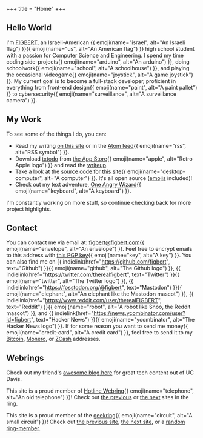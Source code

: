 +++
title = "Home"
+++

## Hello World

<p class="h-card p-note">I'm <a class="p-name u-url u-uid" href="https://figbert.com/" rel="me">FIGBERT</a>, an Israeli-American {{ emoji(name="israel", alt="An Israeli flag")
}}{{ emoji(name="us", alt="An American flag") }} high school student with a passion for Computer Science and Engineering. I spend my time coding side-projects{{
emoji(name="arduino", alt="An arduino") }}, doing schoolwork{{ emoji(name="school", alt="A schoolhouse") }}, and playing the occasional videogame{{ emoji(name="joystick",
alt="A game joystick") }}. My current goal is to become a full-stack developer, proficient in everything from front-end design{{ emoji(name="paint", alt="A paint pallet") }} to
cybersecurity{{ emoji(name="surveillance", alt="A surveillance camera") }}.</p>

## My Work

To see some of the things I do, you can:

* Read my writing [on this site][posts] or in the [Atom feed][atom]{{ emoji(name="rss", alt="RSS symbol") }}.
* Download [txtodo][txtodo-site] from [the App Store][txtodo-store]{{ emoji(name="apple", alt="Retro Apple logo") }} and read the [writeup][txtodo-article].
* Take a look at the [source code for this site][site-src]{{ emoji(name="desktop-computer", alt="A computer") }}. It's all open source ([emojis][openmoji] included)!
* Check out my text adventure, [One Angry Wizard][txt-adventure]{{ emoji(name="keyboard", alt="A keyboard") }}.

I'm constantly working on more stuff, so continue checking back for more project highlights.

## Contact

You can contact me via email at: <a class="u-email" href="mailto:figbert@figbert.com" rel="me">figbert@figbert.com</a>{{ emoji(name="envelope", alt="An envelope") }}. Feel free
to encrypt emails to this address with [this PGP key][pgp]{{ emoji(name="key", alt="A key") }}. You can also find me on {{ indielink(href="https://github.com/figbert",
text="Github") }}{{ emoji(name="github", alt="The Github logo") }}, {{ indielink(href="https://twitter.com/therealfigbert", text="Twitter") }}{{ emoji(name="twitter",
alt="The Twitter logo") }}, {{ indielink(href="https://fosstodon.org/@figbert", text="Mastodon") }}{{ emoji(name="elephant", alt="An elephant like the Mastodon mascot") }},
{{ indielink(href="https://www.reddit.com/user/therealFIGBERT", text="Reddit") }}{{ emoji(name="robot", alt="A robot like Snoo, the Reddit mascot") }}, and {{
indielink(href="https://news.ycombinator.com/user?id=figbert", text="Hacker News") }}{{ emoji(name="ycombinator", alt="The Hacker News logo") }}. If for some reason you want to
send me money{{ emoji(name="credit-card", alt="A credit card") }}, feel free to send it to my [Bitcoin][bitcoin], [Monero][monero], or [ZCash][zcash] addresses.

## Webrings

Check out my friend's [awesome blog here][burning-silicon] for great tech content out of UC Davis.

This site is a proud member of [Hotline Webring][hotline-webring]{{ emoji(name="telephone", alt="An old telephone") }}! Check out [the previous][hw-prev] or [the next][hw-next]
sites in the ring.

This site is a proud member of the [geekring][geekring]{{ emoji(name="circuit", alt="A small circuit") }}! Check out [the previous site][gr-prev], [the next site][gr-next], or a
[random ring-member][gr-rand].

[pgp]: /publickey-pgp.asc
[bitcoin]: /bitcoin.txt
[monero]: /monero.txt
[zcash]: /zcash.txt
[posts]: @/posts/_index.md
[atom]: /atom.xml
[txtodo-site]: https://txtodo.app/
[txtodo-store]: https://apps.apple.com/us/app/txtodo/id1504609185
[txtodo-article]: @/projects/txtodo/index.md
[site-src]: https://github.com/figbert/figbert.com
[openmoji]: https://openmoji.org/
[txt-adventure]: /one-angry-wizard.gblorb
[burning-silicon]: https://burningsilicon.dev/
[hotline-webring]: https://hotlinewebring.club/
[hw-prev]: https://hotlinewebring.club/FIGBERT/previous
[hw-next]: https://hotlinewebring.club/FIGBERT/next
[geekring]: https://geekring.net/
[gr-prev]: http://geekring.net/site/79/previous
[gr-next]: http://geekring.net/site/79/next
[gr-rand]: http://geekring.net/site/79/random


